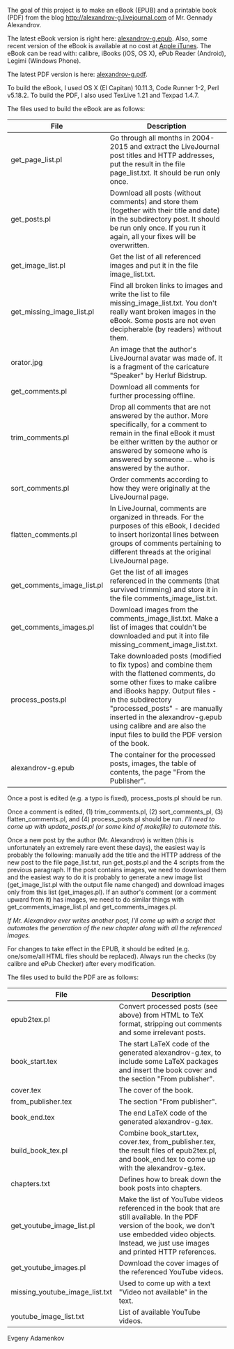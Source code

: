 The goal of this project is to make an eBook (EPUB) and a printable book (PDF) from the blog http://alexandrov-g.livejournal.com of Mr. Gennady Alexandrov.

The latest eBook version is right here: [alexandrov-g.epub](https://github.com/adamenkov/lj2ebook/blob/master/alexandrov-g.epub?raw=true).  Also, some recent version of the eBook is available at no cost at [Apple iTunes](https://itunes.apple.com/us/book/imperia.-vlast-.-igra./id1069426062?ls=1&mt=11).  The eBook can be read with: calibre, iBooks (iOS, OS X), ePub Reader (Android), Legimi (Windows Phone).

The latest PDF version is here: [alexandrov-g.pdf](https://github.com/adamenkov/lj2ebook/blob/master/alexandrov-g.pdf?raw=true).

To build the eBook, I used OS X (El Capitan) 10.11.3, Code Runner 1-2, Perl v5.18.2.  To build the PDF, I also used TexLive 1.21 and Texpad 1.4.7.

The files used to build the eBook are as follows:

File | Description
-----|------------
get_page_list.pl | Go through all months in 2004-2015 and extract the LiveJournal post titles and HTTP addresses, put the result in the file page_list.txt.  It should be run only once.
get_posts.pl | Download all posts (without comments) and store them (together with their title and date) in the subdirectory post.  It should be run only once.  If you run it again, all your fixes will be overwritten.
get_image_list.pl | Get the list of all referenced images and put it in the file image_list.txt.
get_missing_image_list.pl | Find all broken links to images and write the list to file missing_image_list.txt.  You don't really want broken images in the eBook.  Some posts are not even decipherable (by readers) without them.
orator.jpg | An image that the author's LiveJournal avatar was made of.  It is a fragment of the caricature "Speaker" by Herluf Bidstrup.
get_comments.pl | Download all comments for further processing offline.
trim_comments.pl | Drop all comments that are not answered by the author.  More specifically, for a comment to remain in the final eBook it must be either written by the author or answered by someone who is answered by someone ... who is answered by the author.
sort_comments.pl | Order comments according to how they were originally at the LiveJournal page.
flatten_comments.pl | In LiveJournal, comments are organized in threads.  For the purposes of this eBook, I decided to insert horizontal lines between groups of comments pertaining to different threads at the original LiveJournal page.
get_comments_image_list.pl | Get the list of all images referenced in the comments (that survived trimming) and store it in the file comments_image_list.txt.
get_comments_images.pl | Download images from the comments_image_list.txt.  Make a list of images that couldn't be downloaded and put it into file missing_comment_image_list.txt.
process_posts.pl | Take downloaded posts (modified to fix typos) and combine them with the flattened comments, do some other fixes to make calibre and iBooks happy.  Output files - in the subdirectory "processed_posts" - are manually inserted in the alexandrov-g.epub using calibre and are also the input files to build the PDF version of the book.
alexandrov-g.epub | The container for the processed posts, images, the table of contents, the page "From the Publisher".

Once a post is edited (e.g. a typo is fixed), process_posts.pl should be run.

Once a comment is edited, (1) trim_comments.pl, (2) sort_comments_pl, (3) flatten_comments.pl, and (4) process_posts.pl should be run.  _I'll need to come up with update_posts.pl (or some kind of makefile) to automate this._

Once a new post by the author (Mr. Alexandrov) is written (this is unfortunately an extremely rare event these days), the easiest way is probably the following: manually add the title and the HTTP address of the new post to the file page_list.txt, run get_posts.pl and the 4 scripts from the previous paragraph.  If the post contains images, we need to download them and the easiest way to do it is probably to generate a new image list (get_image_list.pl with the output file name changed) and download images only from this list (get_images.pl).  If an author's comment (or a comment upward from it) has images, we need to do similar things with get_comments_image_list.pl and get_comments_images.pl.

_If Mr. Alexandrov ever writes another post, I'll come up with a script that automates the generation of the new chapter along with all the referenced images._

For changes to take effect in the EPUB, it should be edited (e.g. one/some/all HTML files should be replaced).  Always run the checks (by calibre and ePub Checker) after every modification.

The files used to build the PDF are as follows:

File | Description
-----|------------
epub2tex.pl | Convert processed posts (see above) from HTML to TeX format, stripping out comments and some irrelevant posts.
book_start.tex | The start LaTeX code of the generated alexandrov-g.tex, to include some LaTeX packages and insert the book cover and the section "From publisher".
cover.tex | The cover of the book.
from_publisher.tex | The section "From publisher".
book_end.tex | The end LaTeX code of the generated alexandrov-g.tex.
build_book_tex.pl | Combine book_start.tex, cover.tex, from_publisher.tex, the result files of epub2tex.pl, and book_end.tex to come up with the alexandrov-g.tex.
chapters.txt | Defines how to break down the book posts into chapters.
get_youtube_image_list.pl | Make the list of YouTube videos referenced in the book that are still available.  In the PDF version of the book, we don't use embedded video objects.  Instead, we just use images and printed HTTP references.
get_youtube_images.pl | Download the cover images of the referenced YouTube videos.
missing_youtube_image_list.txt | Used to come up with a text "Video not available" in the text.
youtube_image_list.txt | List of available YouTube videos.

Evgeny Adamenkov

